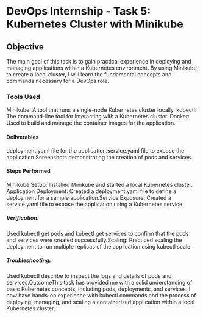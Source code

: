 # DevOps Internship - Task 5: Kubernetes Cluster with Minikube
## Objective
The main goal of this task is to gain practical experience in deploying and managing applications within a Kubernetes environment.
By using Minikube to create a local cluster, I will learn the fundamental concepts and commands necessary for a DevOps role.
### Tools Used
Minikube: A tool that runs a single-node Kubernetes cluster locally.
kubectl: The command-line tool for interacting with a Kubernetes cluster.
Docker: Used to build and manage the container images for the application.
#### Deliverables
deployment.yaml file for the application.service.yaml file to expose the application.Screenshots demonstrating the creation of pods and services.
#### Steps Performed
Minikube Setup: Installed Minikube and started a local Kubernetes cluster.
Application Deployment: Created a deployment.yaml file to define a deployment for a sample application.Service Exposure: Created a service.yaml file to expose the application using a Kubernetes service.
##### Verification:
Used kubectl get pods and kubectl get services to confirm that the pods and services were created successfully.Scaling: Practiced scaling the deployment to run multiple replicas of the application using kubectl scale.
##### Troubleshooting:
Used kubectl describe to inspect the logs and details of pods and services.OutcomeThis task has provided me with a solid understanding of basic Kubernetes concepts, including pods, deployments, and services. I now have hands-on experience with kubectl commands and the process of deploying, managing, and scaling a containerized application within a local Kubernetes cluster.
